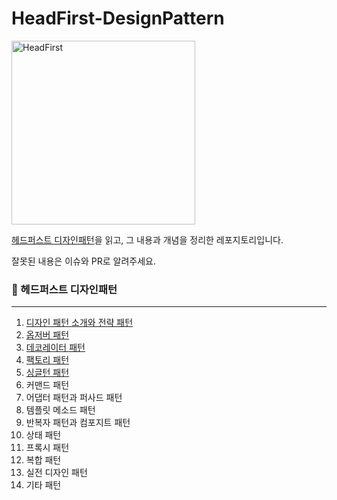 # HeadFirst-DesignPattern

<img width="294" alt="HeadFirst" src="https://user-images.githubusercontent.com/76640167/210064651-ec3da0a9-a4f8-4a74-9eb7-9a5e17d4dcfa.png">

[헤드퍼스트 디자인패턴](http://www.yes24.com/Product/Goods/108192370)을 읽고, 그 내용과 개념을 정리한 레포지토리입니다.

잘못된 내용은 이슈와 PR로 알려주세요.


### **📌** 헤드퍼스트 디자인패턴

---

1. [디자인 패턴 소개와 전략 패턴](/Chapter1/README.md)
2. [옵저버 패턴](/Chapter2/README.md)
3. [데코레이터 패턴](/Chapter3/README.md)
4. [팩토리 패턴](/Chapter4/README.md)
5. [싱글턴 패턴](/Chapter5/README.md)
6. 커맨드 패턴
7. 어댑터 패턴과 퍼사드 패턴
8. 템플릿 메소드 패턴
9. 반복자 패턴과 컴포지트 패턴
10. 상태 패턴
11. 프록시 패턴
12. 복합 패턴
13. 실전 디자인 패턴
14. 기타 패턴
